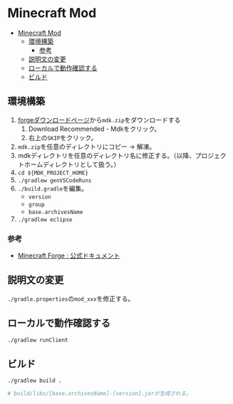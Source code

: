 # Minecraft Mod

- [Minecraft Mod](#minecraft-mod)
  - [環境構築](#環境構築)
    - [参考](#参考)
  - [説明文の変更](#説明文の変更)
  - [ローカルで動作確認する](#ローカルで動作確認する)
  - [ビルド](#ビルド)

## 環境構築

1. [forgeダウンロードページ](https://files.minecraftforge.net/net/minecraftforge/forge/)から`mdk.zip`をダウンロードする
    1. Download Recommended - Mdkをクリック。
    2. 右上の`SKIP`をクリック。
2. `mdk.zip`を任意のディレクトリにコピー -> 解凍。
3. mdkディレクトリを任意のディレクトリ名に修正する。（以降、プロジェクトホームディレクトリとして扱う。）
4. `cd ${MDK_PROJECT_HOME}`
5. `./gradlew genVSCodeRuns`
6. `./build.gradle`を編集。
    - `version`
    - `group`
    - `base.archivesName`
7. `./gradlew eclipse`

### 参考

- [Minecraft Forge : 公式ドキュメント](https://docs.minecraftforge.net/en/1.20.x/gettingstarted/)

## 説明文の変更

`./gradle.properties`の`mod_xxx`を修正する。

## ローカルで動作確認する

``` bash
./gradlew runClient
```

## ビルド

``` bash
./gradlew build .

# build/libs/[base.archivesName]-[version].jarが生成される。
```
